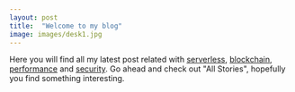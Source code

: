 ```yaml
---
layout: post
title:  "Welcome to my blog"
image: images/desk1.jpg
---
```

Here you will find all my latest post related with [serverless](https://blog.carlosguerrero.com/categories.html#serverless), [blockchain](https://blog.carlosguerrero.com/categories.html#blockchain), [performance](https://blog.carlosguerrero.com/categories.html#performance) and [security](https://blog.carlosguerrero.com/categories.html#serverless). Go ahead and check out "All Stories", hopefully you find something interesting.
